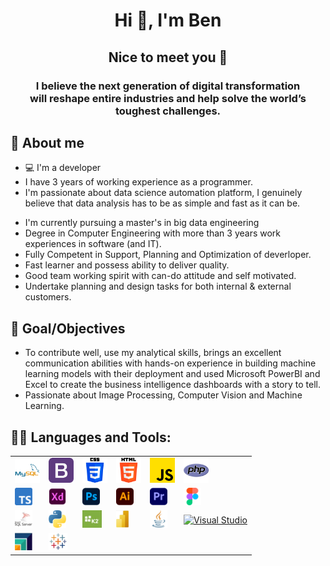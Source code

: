 
<!--img width="100%" height="auto" src="./profile.png" /-->

<h1 align="center">Hi 👋, I'm Ben</h1>
<h2 align="center">Nice to meet you 👋</h2>
<h3 align="center">I believe the next generation of digital transformation <br>
will reshape entire industries and help solve the world’s toughest challenges. </h3>

## 📖 About me
* 💻 I'm a developer
* I have 3 years of working experience as a programmer. 
* I'm passionate about data science automation platform, I genuinely believe that data analysis has to be as simple and fast as it can be.

- I'm currently pursuing a master's in big data engineering
- Degree in Computer Engineering with more than 3 years work experiences in software (and IT).
- Fully Competent in Support, Planning and Optimization of deverloper.
- Fast learner and possess ability to deliver quality. 
- Good team working spirit with can-do attitude and self motivated.
- Undertake planning and design tasks for both internal & external customers.

## 📌 Goal/Objectives
* To contribute well, use my analytical skills, brings an excellent communication abilities with hands-on experience in building machine learning models with their deployment and used Microsoft PowerBI and Excel to create the business intelligence dashboards with a story to tell. 
* Passionate about Image Processing, Computer Vision and Machine Learning.

## 👨‍💻 Languages and Tools:
<table>
  <tbody>
    <tr>
      <td>
        <a href="https://www.mysql.com/" target="_blank">
          <img src="https://raw.githubusercontent.com/devicons/devicon/master/icons/mysql/mysql-original-wordmark.svg" alt="mysql" width="40" height="40"/>
        </a>
      </td>
      <td>
        <a href="https://getbootstrap.com" target="_blank">
          <img src="https://github.com/bbbennn/bbbennn/blob/main/code/bootstrap.png?raw=true" alt="bootstrap" width="40" height="40"/>
        </a>
      </td>
      <td>
        <a href="https://www.w3schools.com/css/" target="_blank">
          <img src="https://github.com/bbbennn/bbbennn/blob/main/code/css-3.png?raw=true" alt="css3" width="40" height="40"/>
        </a>
      </td>
      <td>
        <a href="https://www.w3.org/html/" target="_blank">
          <img src="https://github.com/bbbennn/bbbennn/blob/main/code/html-5.png?raw=true" alt="html5" width="40" height="40"/>
        </a>
      </td>
      <td>
        <a href="https://developer.mozilla.org/en-US/docs/Web/JavaScript" target="_blank">
          <img src="https://github.com/bbbennn/bbbennn/blob/main/code/js.png?raw=true" alt="javascript" width="40" height="40"/>
        </a>
      </td>
      <td>
        <a href="https://www.php.net" target="_blank">
          <img src="https://github.com/bbbennn/bbbennn/blob/main/code/php.png?raw=true" alt="php" width="40" height="40"/>
        </a>
      </td>
    </tr>
    <tr>
      <td>
        <a href="#">
          <img
            alt="TypeScript"
            title="TypeScript"
            height="28px"
            src="https://github.com/bbbennn/bbbennn/blob/main/code/typescript.png?raw=true"/>
        </a>
        </td>
      <td>
          <a href="#">
            <img
              alt="Adobe XD"
              title="Adobe XD"
              height="28px"
              src="https://github.com/bbbennn/bbbennn/blob/main/code/xd.png?raw=true"/>
          </a>
        </td>
        <td>
            <a href="#">
              <img
                alt="Adobe Photoshop"
                title="Adobe Photoshop"
                height="28px"
                src="https://github.com/bbbennn/bbbennn/blob/main/code/photoshop.png?raw=true"/>
            </a>
        </td>
        <td>
            <a href="#">
              <img
                alt="Adobe illustrator"
                title="Adobe illustrator"
                height="28px"
                src="https://github.com/bbbennn/bbbennn/blob/main/code/illustrator.png?raw=true"/>
            </a>
        </td>
        <td>
            <a href="#">
              <img
                alt="Adobe Premiere-pro"
                title="Adobe Premiere-pro"
                height="28px"
                src="https://github.com/bbbennn/bbbennn/blob/main/code/premiere-pro.png?raw=true"/>
            </a>
        </td>
        <td>
            <a href="#">
              <img
                alt="Figma"
                title="Figma"
                height="28px"
                src="https://github.com/bbbennn/bbbennn/blob/c6b49c04799965e39d8d9bb383468ad1e190bc70/code/figma.png?raw=true"/>
            </a>
        </td>
    </tr>
    <tr>
        <td>
            <a href="#">
              <img
                alt="sql-server"
                title="sql-server"
                height="28px"
                src="https://github.com/bbbennn/bbbennn/blob/main/code/sql-server.png?raw=true"/>
            </a>
        </td>
        <td>
            <a href="#">
              <img
                alt="python"
                title="python"
                height="28px"
                src="https://github.com/bbbennn/bbbennn/blob/main/code/python.png?raw=true"/>
            </a>
        </td>
        <td>
            <a href="#">
              <img
                alt="K2"
                title="K2"
                height="28px"
                src="https://github.com/bbbennn/bbbennn/blob/main/code/K2.jpg?raw=true"/>
            </a>
        </td>
        <td>
            <a href="#">
              <img
                alt="Power Bi"
                title="Power Bi"
                height="28px"
                src="https://github.com/bbbennn/bbbennn/blob/main/code/PowerBI.jpg?raw=true"/>
            </a>
        </td>
        <td>
            <a href="#">
              <img
                alt="java"
                title="java"
                height="28px"
                src="https://github.com/bbbennn/bbbennn/blob/main/code/java.png?raw=true"/>
            </a>
        </td>
        <td>
            <a href="#">
                <img
                  alt="Visual Studio"
                  title="Visual Studio Code"
                  height="28px"
                  src="https://img.icons8.com/fluent/48/000000/visual-studio-code-2019.png"/>
              </a>
        </td>
    </tr>
    <tr>
        <td>
            <a href="#">
                <img
                  alt="rapidminer"
                  title="rapidminer"
                  height="28px"
                  src="https://github.com/bbbennn/bbbennn/blob/main/code/rapidminer.jpg?raw=true"/>
              </a>
        </td> 
        <td>
            <a href="#">
                <img
                  alt="tableau"
                  title="tableau"
                  height="28px"
                  src="https://github.com/bbbennn/bbbennn/blob/main/code/tableau.jpg?raw=true"/>
              </a>
        </td> 
    </tr>
  </tbody>
</table>

<!--## Medium Post
 BLOG-POST-LIST:START -->
<!-- BLOG-POST-LIST:END -->
<!--
## 📈 Github Stats
<img align="center" src="https://github-readme-stats.vercel.app/api?username=bbbennn&show_icons=true&locale=en" alt="jame3032002" />
<br />
<br />
<img align="left" src="https://github-readme-stats.vercel.app/api/top-langs?username=jame3032002&show_icons=true&locale=en&layout=compact" alt="jame3032002" />


**bbbennn/bbbennn** is a ✨ _special_ ✨ repository because its `README.md` (this file) appears on your GitHub profile.

Here are some ideas to get you started:

- 🔭 I’m currently working on ...
- 🌱 I’m currently learning ...
- 👯 I’m looking to collaborate on ...
- 🤔 I’m looking for help with ...
- 💬 Ask me about ...
- 📫 How to reach me: ...
- 😄 Pronouns: ...
- ⚡ Fun fact: ...
-->
